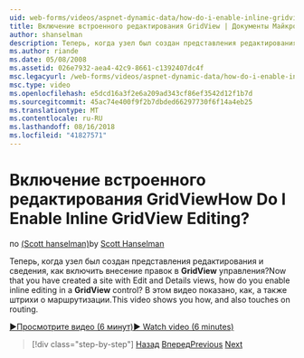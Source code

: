 ```yaml
---
uid: web-forms/videos/aspnet-dynamic-data/how-do-i-enable-inline-gridview-editing
title: Включение встроенного редактирования GridView | Документы Майкрософт
author: shanselman
description: Теперь, когда узел был создан представления редактирования и сведения, как включить внесение правок непосредственно в элементе управления GridView? В этом видео показано, как, а также touc...
ms.author: riande
ms.date: 05/08/2008
ms.assetid: 026e7932-aea4-42c9-8661-c1392407dc4f
msc.legacyurl: /web-forms/videos/aspnet-dynamic-data/how-do-i-enable-inline-gridview-editing
msc.type: video
ms.openlocfilehash: e5dcd16a3f2e6a209ad343cf86ef3542d12f1b7d
ms.sourcegitcommit: 45ac74e400f9f2b7dbded66297730f6f14a4eb25
ms.translationtype: MT
ms.contentlocale: ru-RU
ms.lasthandoff: 08/16/2018
ms.locfileid: "41827571"
---
```

<a name="how-do-i-enable-inline-gridview-editing"></a><span data-ttu-id="73085-105">Включение встроенного редактирования GridView</span><span class="sxs-lookup"><span data-stu-id="73085-105">How Do I Enable Inline GridView Editing?</span></span>
====================
<span data-ttu-id="73085-106">по [(Scott hanselman)](https://github.com/shanselman)</span><span class="sxs-lookup"><span data-stu-id="73085-106">by [Scott Hanselman](https://github.com/shanselman)</span></span>

<span data-ttu-id="73085-107">Теперь, когда узел был создан представления редактирования и сведения, как включить внесение правок в **GridView** управления?</span><span class="sxs-lookup"><span data-stu-id="73085-107">Now that you have created a site with Edit and Details views, how do you enable inline editing in a **GridView** control?</span></span> <span data-ttu-id="73085-108">В этом видео показано, как, а также штрихи о маршрутизации.</span><span class="sxs-lookup"><span data-stu-id="73085-108">This video shows you how, and also touches on routing.</span></span>

[<span data-ttu-id="73085-109">&#9654;Просмотрите видео (6 минут)</span><span class="sxs-lookup"><span data-stu-id="73085-109">&#9654; Watch video (6 minutes)</span></span>](https://channel9.msdn.com/Blogs/ASP-NET-Site-Videos/how-do-i-enable-inline-gridview-editing)

> [!div class="step-by-step"]
> <span data-ttu-id="73085-110">[Назад](your-first-scaffold-and-what-is-dynamic-data.md)
> [Вперед](how-do-i-change-how-my-fields-render.md)</span><span class="sxs-lookup"><span data-stu-id="73085-110">[Previous](your-first-scaffold-and-what-is-dynamic-data.md)
[Next](how-do-i-change-how-my-fields-render.md)</span></span>
